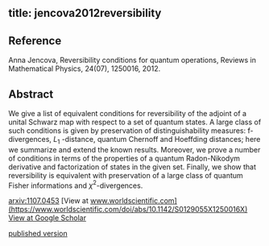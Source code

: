 title: jencova2012reversibility
---


## Reference

Anna Jencova, Reversibility conditions for quantum operations, Reviews in Mathematical Physics, 24(07), 1250016, 2012.

## Abstract 
  We give a list of equivalent conditions for reversibility of the adjoint of a
unital Schwarz map with respect to a set of quantum states. A large class of
such conditions is given by preservation of distinguishability measures:
f-divergences, $L_1$ -distance, quantum Chernoff and Hoeffding distances; here we
summarize and extend the known results. Moreover, we prove a number of
conditions in terms of the properties of a quantum Radon-Nikodym derivative and
factorization of states in the given set. Finally, we show that reversibility
is equivalent with preservation of a large class of quantum Fisher informations
and $\chi^2$-divergences.

    

[arxiv:1107.0453](https://arxiv.org/abs/1107.0453)
[View at www.worldscientific.com](https://www.worldscientific.com/doi/abs/10.1142/S0129055X1250016X)
[View at Google Scholar](https://scholar.google.com/scholar_lookup?arxiv_id=1107.0453) 

[published version](jencova2012reversibility/published.pdf)
